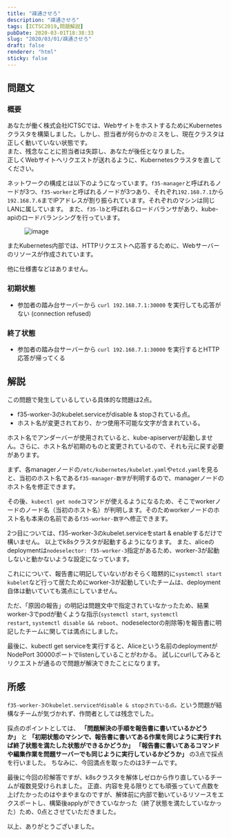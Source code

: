 ```yaml
---
title: "疎通させろ"
description: "疎通させろ"
tags: [ICTSC2019,問題解説]
pubDate: 2020-03-01T18:38:33
slug: "2020/03/01/疎通させろ"
draft: false
renderer: "html"
sticky: false
---
```



<h2 id="%E5%95%8F%E9%A1%8C%E6%96%87">問題文&nbsp;<a href="https://wiki.icttoracon.net/ictsc2019/problems/taishi:coredns/blog/#%E5%95%8F%E9%A1%8C%E6%96%87"></a>&nbsp;</h2>



<h3 id="%E6%A6%82%E8%A6%81">概要&nbsp;<a href="https://wiki.icttoracon.net/ictsc2019/problems/taishi:coredns/blog/#%E6%A6%82%E8%A6%81"></a>&nbsp;</h3>



<p>あなたが働く株式会社ICTSCでは、WebサイトをホストするためにKubernetesクラスタを構築しました。しかし、担当者が何らかのミスをし、現在クラスタは正しく動いていない状態です。<br>また、残念なことに担当者は失踪し、あなたが後任となりました。<br>正しくWebサイトへリクエストが送れるように、Kubernetesクラスタを直してください。</p>



<p>ネットワークの構成とは以下のようになっています。<code>f35-manager</code>と呼ばれるノードが3つ、<code>f35-worker</code>と呼ばれるノードが3つあり、それぞれ<code>192.168.7.1</code>から<code>192.168.7.6</code>までIPアドレスが割り振られています。それぞれのマシンは同じLANに属しています。 また、<code>f35-lb</code>と呼ばれるロードバランサがあり、kube-apiのロードバランシングを行っています。</p>



<figure class="wp-block-image"><img decoding="async" src="https://wiki.icttoracon.net/attachment/5e564e6e2f8d9c005abff893" alt="image"/></figure>



<p>またKubernetes内部では、HTTPリクエストへ応答するために、Webサーバーのリソースが作成されています。</p>



<p>他に仕様書などはありません。</p>



<h3 id="%E5%88%9D%E6%9C%9F%E7%8A%B6%E6%85%8B">初期状態&nbsp;<a href="https://wiki.icttoracon.net/ictsc2019/problems/taishi:coredns/blog/#%E5%88%9D%E6%9C%9F%E7%8A%B6%E6%85%8B"></a>&nbsp;</h3>



<ul><li>参加者の踏み台サーバーから&nbsp;<code>curl 192.168.7.1:30000</code>&nbsp;を実行しても応答がない (connection refused)</li></ul>



<h3 id="%E7%B5%82%E4%BA%86%E7%8A%B6%E6%85%8B">終了状態&nbsp;<a href="https://wiki.icttoracon.net/ictsc2019/problems/taishi:coredns/blog/#%E7%B5%82%E4%BA%86%E7%8A%B6%E6%85%8B"></a>&nbsp;</h3>



<ul><li>参加者の踏み台サーバーから&nbsp;<code>curl 192.168.7.1:30000</code>&nbsp;を実行するとHTTP応答が帰ってくる</li></ul>



<h2 id="%E8%A7%A3%E8%AA%AC">解説&nbsp;<a href="https://wiki.icttoracon.net/ictsc2019/problems/taishi:coredns/blog/#%E8%A7%A3%E8%AA%AC"></a>&nbsp;</h2>



<p>この問題で発生しているしている具体的な問題は2点。</p>



<ul><li>f35-worker-3のkubelet.serviceがdisable &amp; stopされている点。</li><li>ホスト名が変更されており、かつ使用不可能な文字が含まれている。</li></ul>



<p>ホスト名でアンダーバーが使用されていると、kube-apiserverが起動しません。さらに、ホスト名が初期のものと変更されているので、それも元に戻す必要があります。</p>



<p>まず、各managerノードの<code>/etc/kubernetes/kubelet.yaml</code>や<code>etcd.yaml</code>を見ると、当初のホスト名である<code>f35-manager-数字</code>が判明するので、managerノードのホスト名を修正できます。</p>



<p>その後、<code>kubectl get node</code>コマンドが使えるようになるため、そこでworkerノードのノード名（当初のホスト名）が判明します。そのためworkerノードのホスト名も本来の名前である<code>f35-worker-数字</code>へ修正できます。</p>



<p>2つ目については、f35-worker-3のkubelet.serviceをstart &amp; enableするだけで構いません。 以上でk8sクラスタが起動するようになります。 また、aliceのdeploymentは<code>nodeselector: f35-worker-3</code>指定があるため、worker-3が起動しないと動かないような設定になっています。</p>



<p>これにについて、報告書に明記していないがおそらく暗黙的に<code>systemctl start kubelet</code>など行って居たためにworker-3が起動していたチームは、deployment自体は動いていても満点にしていません。</p>



<p>ただ、「原因の報告」の明記は問題文中で指定されていなかったため、結果worker-3でpodが動くような指示(<code>systemctl start</code>,&nbsp;<code>systemctl restart</code>,&nbsp;<code>systemctl disable &amp;&amp; reboot</code>、nodeselectorの削除等)を報告書に明記したチームに関しては満点にしました。</p>



<p>最後に、kubectl get serviceを実行すると、Aliceという名前のdeploymentがNodePort 30000ポートでlistenしていることがわかる。 試しにcurlしてみるとリクエストが通るので問題が解決できたことになります。</p>



<h2 id="%E6%89%80%E6%84%9F">所感&nbsp;<a href="https://wiki.icttoracon.net/ictsc2019/problems/taishi:coredns/blog/#%E6%89%80%E6%84%9F"></a>&nbsp;</h2>



<p><code>f35-worker-3のkubelet.serviceがdisable &amp; stopされている点。</code>という問題が結構なチームが気づかれず、作問者としては残念でした。</p>



<p>採点のポイントとしては、&nbsp;<strong>「問題解決の手順を報告書に書いているかどうか」</strong>&nbsp;と&nbsp;<strong>「初期状態のマシンで、報告書に書いてある作業を同じように実行すれば終了状態を満たした状態ができるかどうか」</strong>&nbsp;<strong>「報告書に書いてあるコマンドや編集作業を問題サーバーでも同じように実行しているかどうか」</strong>&nbsp;の3点で採点を行いました。 ちなみに、今回満点を取ったのは3チームです。</p>



<p>最後に今回の珍解答ですが、k8sクラスタを解体しゼロから作り直しているチームが複数見受けられました。 正直、内容を見る限りとても頑張っていて点数を上げたかったのはやまやまなのですが、解体前に内部で動いているリソースをエクスポートし、構築後applyができていなかった（終了状態を満たしていなかった）ため、0点とさせていただきました。</p>



<p>以上、ありがとうございました。</p>
